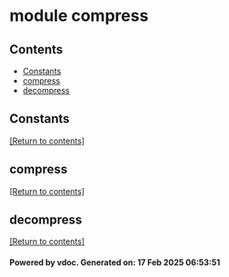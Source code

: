 # module compress


## Contents
- [Constants](#Constants)
- [compress](#compress)
- [decompress](#decompress)

## Constants
[[Return to contents]](#Contents)

## compress
[[Return to contents]](#Contents)

## decompress
[[Return to contents]](#Contents)

#### Powered by vdoc. Generated on: 17 Feb 2025 06:53:51
